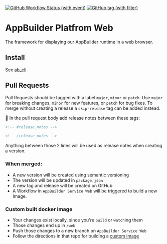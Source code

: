 [![GitHub Workflow Status (with event)](https://img.shields.io/github/actions/workflow/status/CruGlobal/ab_platform_web/pr-merge-release.yml?logo=github&label=Build%20%26%20Test)](https://github.com/CruGlobal/ab_platform_web/actions/workflows/pr-merge-release.yml)
[![GitHub tag (with filter)](https://img.shields.io/github/v/tag/CruGlobal/ab_platform_web?logo=github&label=Latest%20Version)
](https://github.com/CruGlobal/ab_platform_web/releases)

# AppBuilder Platfrom Web
The framework for displaying our AppBuilder runtime in a web browser.

## Install
See [ab_cli](https://github.com/CruGlobal/ab-cli)

## Pull Requests
Pull Requests should be tagged with a label `major`, `minor` or `patch`. Use `major` for breaking changes, `minor` for new features, or `patch` for bug fixes. To merge without creating a release a `skip-release` tag can be added instead.

:pencil: In the pull request body add release notes between these tags:
```md
<!-- #release_notes -->

<!-- /release_notes --> 
```
Anything between those 2 lines will be used as release notes when creating a version.

### When merged:
 - A new version will be created using semantic versioning
 - The version will be updated in `package.json`
 - A new tag and release will be created on GitHub
 - A Workflow in `AppBuilder Service Web` will be triggered to build a new Image.

### Custom built docker image
 - Your changes exist locally, since you're `build` or `watch`ing them
 - Those changes end up in `/web`
 - Push those changes to a new branch on `AppBuilder Service Web`
 - Follow the directions in that repo for building a [custom image](https://github.com/CruGlobal/ab_service_web/actions/workflows/docker-build-custom.yml)
